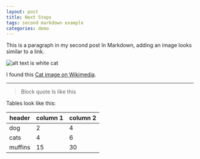 ```yaml
---
layout: post
title: Next Steps
tags: second markdown example
categories: demo
---
```


This is a paragraph in my second post
In Markdown, adding an image looks similar to a link.

![alt text is white cat](https://upload.wikimedia.org/wikipedia/commons/thumb/b/b1/VAN_CAT.png/480px-VAN_CAT.png)

I found this [Cat image on Wikimedia](https://commons.wikimedia.org/wiki/File:VAN_CAT.png).

---------------------------------------------------------

> Block quote
> Is like this

Tables look like this:

| header | column 1 | column 2 | 
| ---- | ---- | ---- |
| dog | 2 | 4 |
| cats | 4 | 6 |
| muffins | 15 | 30 |
